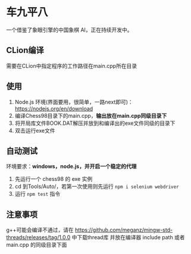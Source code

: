 # 车九平八

一个借鉴了象眼引擎的中国象棋 AI，正在持续开发中。

## CLion编译

需要在CLion中指定程序的工作路径在main.cpp所在目录

## 使用

1. Node.js 环境(界面要用，很简单，一路next即可)：https://nodejs.org/en/download
2. 编译Chess98目录下的main.cpp，**输出放在main.cpp同级目录下**
3. 将开局库文件BOOK.DAT解压并放到和编译出的exe文件同级的目录下
4. 双击运行exe文件

## 自动测试

环境要求：**windows，node.js，并开启一个稳定的代理**

1. 先运行一个 chess98 的 exe 实例
2. cd 到Tools/Auto/，若第一次使用则先运行 `npm i selenium webdriver`
3. 运行 `npm test` 指令

## 注意事项

g++可能会编译不通过，请在 https://github.com/meganz/mingw-std-threads/releases/tag/1.0.0 中下载thread库
并放在编译器 include path 或者 main.cpp 的同级目录下面
